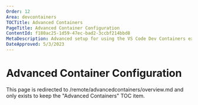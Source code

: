 ```yaml
---
Order: 12
Area: devcontainers
TOCTitle: Advanced Containers
PageTitle: Advanced Container Configuration
ContentId: f180ac25-1d59-47ec-bad2-3ccbf214bbd8
MetaDescription: Advanced setup for using the VS Code Dev Containers extension
DateApproved: 5/3/2023
---
```

# Advanced Container Configuration

This page is redirected to /remote/advancedcontainers/overview.md and only exists to keep the "Advanced Containers" TOC item.
